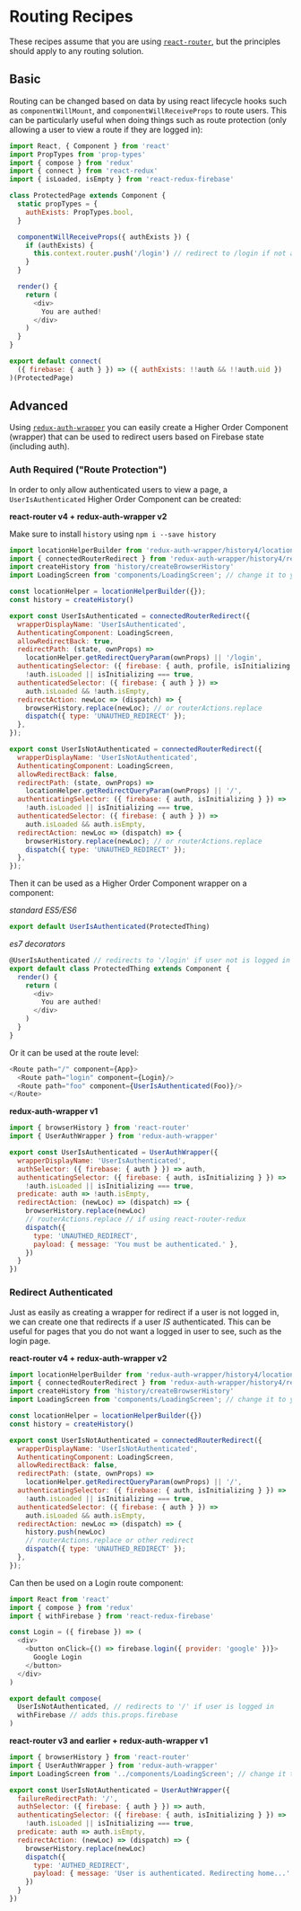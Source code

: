 # Routing Recipes

These recipes assume that you are using [`react-router`](https://github.com/ReactTraining/react-router), but the principles should apply to any routing solution.

## Basic

Routing can be changed based on data by using react lifecycle hooks such as `componentWillMount`, and `componentWillReceiveProps` to route users. This can be particularly useful when doing things such as route protection (only allowing a user to view a route if they are logged in):

```javascript
import React, { Component } from 'react'
import PropTypes from 'prop-types'
import { compose } from 'redux'
import { connect } from 'react-redux'
import { isLoaded, isEmpty } from 'react-redux-firebase'

class ProtectedPage extends Component {
  static propTypes = {
    authExists: PropTypes.bool,
  }

  componentWillReceiveProps({ authExists }) {
    if (authExists) {
      this.context.router.push('/login') // redirect to /login if not authed
    }
  }

  render() {
    return (
      <div>
        You are authed!
      </div>
    )
  }
}

export default connect(
  ({ firebase: { auth } }) => ({ authExists: !!auth && !!auth.uid })
)(ProtectedPage)
```

## Advanced

Using [`redux-auth-wrapper`](https://github.com/mjrussell/redux-auth-wrapper) you can easily create a Higher Order Component (wrapper) that can be used to redirect users based on Firebase state (including auth).

### Auth Required ("Route Protection")

In order to only allow authenticated users to view a page, a `UserIsAuthenticated` Higher Order Component can be created:


**react-router v4 + redux-auth-wrapper v2**

Make sure to install `history` using `npm i --save history`

```javascript
import locationHelperBuilder from 'redux-auth-wrapper/history4/locationHelper';
import { connectedRouterRedirect } from 'redux-auth-wrapper/history4/redirect'
import createHistory from 'history/createBrowserHistory'
import LoadingScreen from 'components/LoadingScreen'; // change it to your custom component

const locationHelper = locationHelperBuilder({});
const history = createHistory()

export const UserIsAuthenticated = connectedRouterRedirect({
  wrapperDisplayName: 'UserIsAuthenticated',
  AuthenticatingComponent: LoadingScreen,
  allowRedirectBack: true,
  redirectPath: (state, ownProps) =>
    locationHelper.getRedirectQueryParam(ownProps) || '/login',
  authenticatingSelector: ({ firebase: { auth, profile, isInitializing } }) =>
    !auth.isLoaded || isInitializing === true,
  authenticatedSelector: ({ firebase: { auth } }) =>
    auth.isLoaded && !auth.isEmpty,
  redirectAction: newLoc => (dispatch) => {
    browserHistory.replace(newLoc); // or routerActions.replace
    dispatch({ type: 'UNAUTHED_REDIRECT' });
  },
});

export const UserIsNotAuthenticated = connectedRouterRedirect({
  wrapperDisplayName: 'UserIsNotAuthenticated',
  AuthenticatingComponent: LoadingScreen,
  allowRedirectBack: false,
  redirectPath: (state, ownProps) =>
    locationHelper.getRedirectQueryParam(ownProps) || '/',
  authenticatingSelector: ({ firebase: { auth, isInitializing } }) =>
    !auth.isLoaded || isInitializing === true,
  authenticatedSelector: ({ firebase: { auth } }) =>
    auth.isLoaded && auth.isEmpty,
  redirectAction: newLoc => (dispatch) => {
    browserHistory.replace(newLoc); // or routerActions.replace
    dispatch({ type: 'UNAUTHED_REDIRECT' });
  },
});
```

Then it can be used as a Higher Order Component wrapper on a component:

*standard ES5/ES6*

```javascript
export default UserIsAuthenticated(ProtectedThing)
```

*es7 decorators*

```javascript
@UserIsAuthenticated // redirects to '/login' if user not is logged in
export default class ProtectedThing extends Component {
  render() {
    return (
      <div>
        You are authed!
      </div>
    )
  }
}
```

Or it can be used at the route level:

```javascript
<Route path="/" component={App}>
  <Route path="login" component={Login}/>
  <Route path="foo" component={UserIsAuthenticated(Foo)}/>
</Route>
```


**redux-auth-wrapper v1**

```javascript
import { browserHistory } from 'react-router'
import { UserAuthWrapper } from 'redux-auth-wrapper'

export const UserIsAuthenticated = UserAuthWrapper({
  wrapperDisplayName: 'UserIsAuthenticated',
  authSelector: ({ firebase: { auth } }) => auth,
  authenticatingSelector: ({ firebase: { auth, isInitializing } }) =>
    !auth.isLoaded || isInitializing === true,
  predicate: auth => !auth.isEmpty,
  redirectAction: (newLoc) => (dispatch) => {
    browserHistory.replace(newLoc)
    // routerActions.replace // if using react-router-redux
    dispatch({
      type: 'UNAUTHED_REDIRECT',
      payload: { message: 'You must be authenticated.' },
    })
  }
})
```

### Redirect Authenticated

Just as easily as creating a wrapper for redirect if a user is not logged in, we can create one that redirects if a user *IS* authenticated. This can be useful for pages that you do not want a logged in user to see, such as the login page.

**react-router v4 + redux-auth-wrapper v2**

```js
import locationHelperBuilder from 'redux-auth-wrapper/history4/locationHelper';
import { connectedRouterRedirect } from 'redux-auth-wrapper/history4/redirect'
import createHistory from 'history/createBrowserHistory'
import LoadingScreen from 'components/LoadingScreen'; // change it to your custom component

const locationHelper = locationHelperBuilder({})
const history = createHistory()

export const UserIsNotAuthenticated = connectedRouterRedirect({
  wrapperDisplayName: 'UserIsNotAuthenticated',
  AuthenticatingComponent: LoadingScreen,
  allowRedirectBack: false,
  redirectPath: (state, ownProps) =>
    locationHelper.getRedirectQueryParam(ownProps) || '/',
  authenticatingSelector: ({ firebase: { auth, isInitializing } }) =>
    !auth.isLoaded || isInitializing === true,
  authenticatedSelector: ({ firebase: { auth } }) =>
    auth.isLoaded && auth.isEmpty,
  redirectAction: newLoc => (dispatch) => {
    history.push(newLoc)
    // routerActions.replace or other redirect
    dispatch({ type: 'UNAUTHED_REDIRECT' });
  },
});
```

Can then be used on a Login route component:

```javascript
import React from 'react'
import { compose } from 'redux'
import { withFirebase } from 'react-redux-firebase'

const Login = ({ firebase }) => (
  <div>
    <button onClick={() => firebase.login({ provider: 'google' })}>
      Google Login
    </button>
  </div>
)

export default compose(
  UserIsNotAuthenticated, // redirects to '/' if user is logged in
  withFirebase // adds this.props.firebase
)
```

**react-router v3 and earlier + redux-auth-wrapper v1**

```javascript
import { browserHistory } from 'react-router'
import { UserAuthWrapper } from 'redux-auth-wrapper'
import LoadingScreen from '../components/LoadingScreen'; // change it to your custom component

export const UserIsNotAuthenticated = UserAuthWrapper({
  failureRedirectPath: '/',
  authSelector: ({ firebase: { auth } }) => auth,
  authenticatingSelector: ({ firebase: { auth, isInitializing } }) =>
    !auth.isLoaded || isInitializing === true,
  predicate: auth => auth.isEmpty,
  redirectAction: (newLoc) => (dispatch) => {
    browserHistory.replace(newLoc)
    dispatch({
      type: 'AUTHED_REDIRECT',
      payload: { message: 'User is authenticated. Redirecting home...' }
    })
  }
})
```
